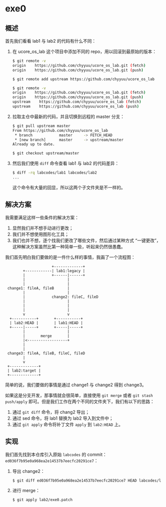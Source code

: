 # exe0

## 概述

首先我们看看 lab1 与 lab2 的代码有什么不同：

1.  在 ucore_os_lab 这个项目中添加不同的 repo，用以回滚到最原始的版本：

    ```bash
    $ git remote -v
    origin    https://github.com/chyyuu/ucore_os_lab.git (fetch)
    origin    https://github.com/chyyuu/ucore_os_lab.git (push)

    $ git remote add upstream https://github.com/chyyuu/ucore_os_lab

    $ git remote -v
    origin    https://github.com/chyyuu/ucore_os_lab.git (fetch)
    origin    https://github.com/chyyuu/ucore_os_lab.git (push)
    upstream    https://github.com/chyyuu/ucore_os_lab (fetch)
    upstream    https://github.com/chyyuu/ucore_os_lab (push)
    ```
2.  拉取主仓中最新的代码，并且切换到远程的 master 分支：

    ```bash
    $ git pull upstream master
    From https://github.com/chyyuu/ucore_os_lab
     * branch            master     -> FETCH_HEAD
     * [new branch]      master     -> upstream/master
    Already up to date.

    $ git checkout upstream/master
    ```
3.  然后我们使用 `diff` 命令查看 lab1 与 lab2 的代码差异：

    ```bash
    $ diff -rq labcodes/lab1 labcodes/lab2
    ...
    ```

    这个命令有大量的回显，所以这两个子文件夹是不一样的。

## 解决方案

我需要满足这样一些条件的解决方案：

1. 显然我们并不想手动进行更改；
2. 我们并不想使用图形化工具；
3. 我们也并不想，逐个找我们更改了哪些文件，然后通过某种方式 “一键更改”，这种解决方案虽然比第一种简单一些，听起来仍然很愚蠢。

我们首先明白我们要做的是一件什么样的事情，我画了一个流程图：

```
                     +-------------+ 
        +------------| lab1:legacy |
        |            +------|------+
        |                   |
        |                   |                                           
 change1: fileA, fileB      |                                           
        |                   |                                           
        |            change2: fileC, fileD                              
        |                   |                                           
        |                   |                                           
        |                   |                                           
        v                   v                                           
  +-----------+       +-----------+                                     
  | lab2:HEAD |       | lab1:HEAD |                                     
  +-----|-----+       +-----|-----+                                     
        |                   |                                           
        |       merge       |                                           
        |<------------------+                                           
        |                                                               
        |                                                               
 change3: fileA, fileB, fileC, fileD                                    
        |                                                               
        v                                                               
 +-------------+                                                        
 | lab2:target |                                                        
 +-------------+
```

简单的说，我们要做的事情是通过 change1 与 change2 得到 change3。

如果这是分支开发，那事情就会很简单，直接使用 `git merge` 或者 `git stash push/apply` 即可。但是我们工作在两个不同的文件夹下，我们有以下的思路：

1. 通过 `git diff` 命令，将 chang2 导出；
2. 通过 sed 命令，将 lab1 替换为 lab2 导入到文件中；
3. 通过 `git apply` 命令将补丁文件 `apply` 到 `lab2:HEAD` 上。

## 实现

我们首先找到本仓库引入原始 `labcodes` 的 commit：`ed036f7b95e0a968ea2e14537b7eecfc20291ce7`：

1.  导出 change2：

    ```bash
    $ git diff ed036f7b95e0a968ea2e14537b7eecfc20291ce7 HEAD labcodes/lab1/ | sed 's/lab1/lab2/g' > lab2/exe0.patch
    ```
2.  进行 merge：

    ```bash
    $ git apply lab2/exe0.patch
    ```
